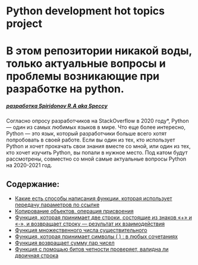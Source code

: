 # Python development hot topics project

# В этом репозитории никакой воды, только актуальные вопросы и проблемы возникающие при разработке на python.

##### _[разработка Spiridonov R.A aka Speccy]()_

Согласно опросу разработчиков на StackOverflow в 2020 году*, Python — один из самых любимых языков в мире. Что еще более интересно, Python — это язык, который разработчики больше всего хотят попробовать в своей работе. Если вы один из тех, кто использует Python и хочет прокачать свои знания вместе со мной, или один из тех, кто хочет изучить Python, вы попали в нужное место. Под катом будут рассмотрены, совместно со мной самые актуальные вопросы Python на 2020-2021 год.


## Содержание:

- [Какие есть способы написания функции, которая использует
передачу параметров по ссылке](https://github.com/Speccy-Rom/Python_development_hot_topics_project/blob/master/%D0%9A%D0%B0%D0%BA%D0%B8%D0%B5%20%D0%B5%D1%81%D1%82%D1%8C%20%D1%81%D0%BF%D0%BE%D1%81%D0%BE%D0%B1%D1%8B%20%D0%BD%D0%B0%D0%BF%D0%B8%D1%81%D0%B0%D0%BD%D0%B8%D1%8F%20%D1%84%D1%83%D0%BD%D0%BA%D1%86%D0%B8%D0%B8%2C%20%D0%BA%D0%BE%D1%82%D0%BE%D1%80%D0%B0%D1%8F%20%20%D0%B8%D1%81%D0%BF%D0%BE%D0%BB%D1%8C%D0%B7%D1%83%D0%B5%D1%82%20%D0%BF%D0%B5%D1%80%D0%B5%D0%B4%D0%B0%D1%87%D1%83%20%D0%BF%D0%B0%D1%80%D0%B0%D0%BC%D0%B5%D1%82%D1%80%D0%BE%D0%B2%20%D0%BF%D0%BE%20%D1%81%D1%81%D1%8B%D0%BB%D0%BA%D0%B5%3F.py)
- [Копирование объектов, операция присвоения](https://github.com/Speccy-Rom/Python_development_hot_topics_project/blob/master/%D0%9A%D0%BE%D0%BF%D0%B8%D1%80%D0%BE%D0%B2%D0%B0%D0%BD%D0%B8%D0%B5%20%D0%BE%D0%B1%D1%8A%D0%B5%D0%BA%D1%82%D0%BE%D0%B2%2C%20%D0%BE%D0%BF%D0%B5%D1%80%D0%B0%D1%86%D0%B8%D1%8F%20%D0%BF%D1%80%D0%B8%D1%81%D0%B2%D0%BE%D0%B5%D0%BD%D0%B8%D1%8F.py)
- [Функция, которая принимает две строки, состоящие из знаков «+» и «-», и возвращает строку — результат их взаимодействия](https://github.com/Speccy-Rom/Python_development_hot_topics_project/blob/master/interaction%20function.py)
- [Функция множественного числа существительного](https://github.com/Speccy-Rom/Python_development_hot_topics_project/blob/master/interaction%20function.py)
- [Функция, которая принимает символы ( ) : в любых сочетаниях](https://github.com/Speccy-Rom/Python_development_hot_topics_project/blob/master/function_smile.py)
- [Функция возвращает сумму пар чисел](https://github.com/Speccy-Rom/Python_development_hot_topics_project/blob/master/function%20sum%20pair%20integer.py)
- [Функция с помощью битов четности проверяет, валидна ли двоичная строка](https://github.com/Speccy-Rom/Python_development_hot_topics_project/blob/master/function_validate_binary.py)

















